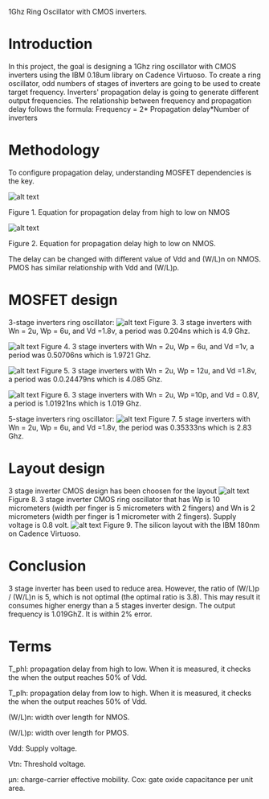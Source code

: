 1Ghz Ring Oscillator with CMOS inverters.

# Introduction
In this project, the goal is designing a 1Ghz ring oscillator with CMOS inverters using the IBM 0.18um library on Cadence Virtuoso. 
To create a ring oscillator, odd numbers of stages of inverters are going to be used to create target frequency. Inverters' propagation delay is going to generate different output frequencies.
The relationship between frequency and propagation delay follows the formula:
Frequency = 2* Propagation delay*Number of inverters
# Methodology 
To configure propagation delay, understanding MOSFET dependencies is the key.

![alt text](https://github.com/Enanter/RingOscVirtuoso/blob/main/Docs_Pics/fig1.png)

Figure 1. Equation for propagation delay from high to low on NMOS

![alt text](https://github.com/Enanter/RingOscVirtuoso/blob/main/Docs_Pics/fig2.png)

Figure 2. Equation for propagation delay high to low on NMOS. 

The delay can be changed with different value of Vdd and (W/L)n on NMOS. PMOS has similar relationship with Vdd and (W/L)p.

# MOSFET design
3-stage inverters ring oscillator:
![alt text](https://github.com/Enanter/RingOscVirtuoso/blob/main/Docs_Pics/fig3.png)
Figure 3. 3 stage inverters with Wn = 2u, Wp = 6u, and Vd =1.8v, a period was 0.204ns which is 4.9 Ghz.

![alt text](https://github.com/Enanter/RingOscVirtuoso/blob/main/Docs_Pics/fig4.png)
Figure 4. 3 stage inverters with Wn = 2u, Wp = 6u, and Vd =1v, a period was 0.50706ns which is 1.9721 Ghz.

![alt text](https://github.com/Enanter/RingOscVirtuoso/blob/main/Docs_Pics/fig5.png)
Figure 5. 3 stage inverters with Wn = 2u, Wp = 12u, and Vd =1.8v, a period was 0.0.24479ns which is 4.085 Ghz.

![alt text](https://github.com/Enanter/RingOscVirtuoso/blob/main/Docs_Pics/fig6.png)
Figure 6. 3 stage inverters with Wn = 2u, Wp =10p, and Vd = 0.8V, a period is 1.01921ns which is 1.019 Ghz.

5-stage inverters ring oscillator:
![alt text](https://github.com/Enanter/RingOscVirtuoso/blob/main/Docs_Pics/fig7.png)
Figure 7. 5 stage inverters with Wn = 2u, Wp = 6u, and Vd =1.8v, the period was 0.35333ns which is 2.83 Ghz.


# Layout design
3 stage inverter CMOS design has been choosen for the layout
![alt text](https://github.com/Enanter/RingOscVirtuoso/blob/main/Docs_Pics/fig9.png)
Figure 8. 3 stage inverter CMOS ring oscillator that has Wp is 10 micrometers (width per finger is 5 micrometers with 2 fingers) and Wn is 2 micrometers (width per finger is 1 micrometer with 2 fingers). Supply voltage is 0.8 volt.
![alt text](https://github.com/Enanter/RingOscVirtuoso/blob/main/Docs_Pics/fig8.png)
Figure 9. The silicon layout with the IBM 180nm on Cadence Virtuoso.

# Conclusion
3 stage inverter has been used to reduce area. However, the ratio of (W/L)p / (W/L)n is 5, which is not optimal (the optimal ratio is 3.8). This may result it consumes higher energy than a 5 stages inverter design.
The output frequency is 1.019GhZ. It is within 2% error.

# Terms
 T_phl: propagation delay from high to low. When it is measured, it checks the when the output reaches 50% of Vdd.
 
 T_plh: propagation delay from low to high. When it is measured, it checks the when the output reaches 50% of Vdd.
 
 (W/L)n: width over length for NMOS.

 (W/L)p: width over length for PMOS.
 
 Vdd: Supply voltage.
 
 Vtn: Threshold voltage.

 µn: charge-carrier effective mobility.
 Cox: gate oxide capacitance per unit area.
 
